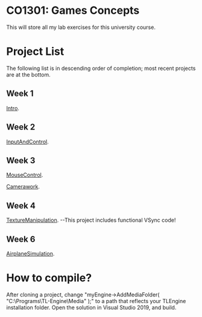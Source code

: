 # CO1301: Games Concepts
This will store all my lab exercises for this university course.

# Project List
The following list is in descending order of completion; most recent projects are at the bottom.
## Week 1
<a href="Week1/Intro">Intro</a>.

## Week 2
<a href="Week2/InputAndControl">InputAndControl</a>.

## Week 3
<a href="Week3/MouseControl">MouseControl</a>.

<a href="Week3/Camerawork">Camerawork</a>.

## Week 4
<a href="Week4/TextureManipulation">TextureManipulation</a>. --This project includes functional VSync code!

## Week 6
<a href="Week6/AirplaneSimulation">AirplaneSimulation</a>.

# How to compile?
After cloning a project, change "myEngine->AddMediaFolder( "C:\\Programs\\TL-Engine\\Media" );" to a path that reflects your TLEngine installation folder.
Open the solution in Visual Studio 2019, and build.
